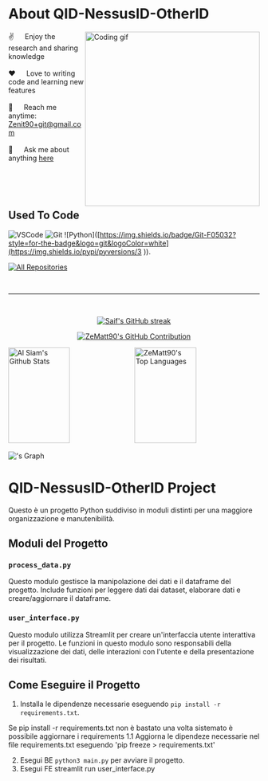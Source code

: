  # About QID-NessusID-OtherID
 
<p>
 <img align="right" width="350" src="/assets/programmer.gif" alt="Coding gif" />
  
 ✌️ &emsp; Enjoy the research and sharing knowledge <br/><br/>
 ❤️ &emsp; Love to writing code and learning new features<br/><br/>
 📧 &emsp; Reach me anytime: Zenit90+git@gmail.com<br/><br/>
 💬 &emsp; Ask me about anything [here](https://github.com/ZeMatt90/ZeMatt90/issues)

</p>

<br/>
<br/>
<br/>

## Used To Code
![VSCode](https://img.shields.io/badge/Visual_Studio-0078d7?style=for-the-badge&logo=visual%20studio&logoColor=white)
![Git](https://img.shields.io/badge/Git-F05032?style=for-the-badge&logo=git&logoColor=white)
![Python]([https://img.shields.io/badge/Git-F05032?style=for-the-badge&logo=git&logoColor=white](https://img.shields.io/pypi/pyversions/3
)).
<br/>

<p align="left">
  <a href="https://github.com/ZeMatt90?tab=repositories" target="_blank"><img alt="All Repositories" title="All Repositories" src="https://img.shields.io/badge/-All%20Repos-2962FF?style=for-the-badge&logo=koding&logoColor=white"/></a>
</p>

<br/>
<hr/>
<br/>


<p align="center">
  <a href="https://github.com/ZeMatt90">
    <img src="https://github-readme-streak-stats.herokuapp.com/?user=ZeMatt90&theme=radical&border=7F3FBF&background=0D1117" alt="Saif's GitHub streak"/>
  </a>
</p>
<p align="center">
  <a href="https://github.com/ZeMatt90">
    <img src="https://github-profile-summary-cards.vercel.app/api/cards/profile-details?username=ZeMatt90&theme=radical" alt="ZeMatt90's GitHub Contribution"/>
  </a>
</p>

<a> 
    <a href="https://github.com/ZeMatt90"><img alt="Al Siam's Github Stats" src="https://denvercoder1-github-readme-stats.vercel.app/api?username=ZeMatt90&show_icons=true&count_private=true&theme=react&border_color=7F3FBF&bg_color=0D1117&title_color=F85D7F&icon_color=F8D866" height="192px" width="49.5%"/></a>
  <a href="https://github.com/ZeMatt90"><img alt="ZeMatt90's Top Languages" src="https://denvercoder1-github-readme-stats.vercel.app/api/top-langs/?username=ZeMatt90&langs_count=8&layout=compact&theme=react&border_color=7F3FBF&bg_color=0D1117&title_color=F85D7F&icon_color=F8D866" height="192px" width="49.5%"/></a>
  <br/>
</a>

!['s Graph](https://github-readme-activity-graph.vercel.app/graph?username=ZeMatt90&custom_title=Zematt90's%20GitHub%20Activity%20Graph&bg_color=0D1117&color=7F3FBF&line=7F3FBF&point=7F3FBF&area_color=FFFFFF&title_color=FFFFFF&area=true)





# QID-NessusID-OtherID Project

Questo è un progetto Python suddiviso in moduli distinti per una maggiore organizzazione e manutenibilità.

## Moduli del Progetto

### `process_data.py`

Questo modulo gestisce la manipolazione dei dati e il dataframe del progetto. Include funzioni per leggere dati dai dataset, elaborare dati e creare/aggiornare il dataframe.

### `user_interface.py`

Questo modulo utilizza Streamlit per creare un'interfaccia utente interattiva per il progetto. Le funzioni in questo modulo sono responsabili della visualizzazione dei dati, delle interazioni con l'utente e della presentazione dei risultati.

## Come Eseguire il Progetto

1. Installa le dipendenze necessarie eseguendo `pip install -r requirements.txt`.

Se pip install -r requirements.txt non è bastato una volta sistemato è possibile aggiornare i requirements
	1.1 Aggiorna le dipendeze necessarie nel file requirements.txt eseguendo 'pip freeze > requirements.txt'

2. Esegui BE `python3 main.py` per avviare il progetto.
3. Esegui FE streamlit run user_interface.py

